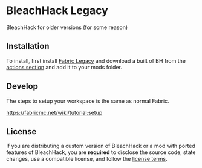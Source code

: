 # BleachHack Legacy

BleachHack for older versions (for some reason)

## Installation

To install, first install [Fabric Legacy](https://ftb.fandom.com/wiki/Legacy_Fabric) and download a built of BH from the [actions section](https://github.com/BleachDrinker420/bleachhack-legacy/actions/) and add it to your mods folder. 

## Develop

The steps to setup your workspace is the same as normal Fabric.

https://fabricmc.net/wiki/tutorial:setup

## License

If you are distributing a custom version of BleachHack or a mod with ported features of BleachHack, you are **required** to disclose the source code, state changes, use a compatible license, and follow the [license terms](https://github.com/BleachDrinker420/BleachHack/blob/master/LICENSE).